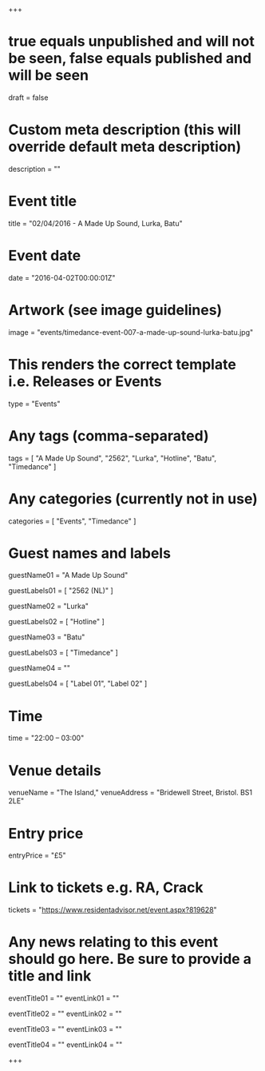 +++

# true equals unpublished and will not be seen, false equals published and will be seen
draft = false

# Custom meta description (this will override default meta description)
description = ""

# Event title
title = "02/04/2016 - A Made Up Sound, Lurka, Batu"

# Event date
date = "2016-04-02T00:00:01Z"

# Artwork (see image guidelines)
image = "events/timedance-event-007-a-made-up-sound-lurka-batu.jpg"

# This renders the correct template i.e. Releases or Events
type = "Events"

# Any tags (comma-separated)
tags = [ 
	"A Made Up Sound", 
	"2562",
	"Lurka",
	"Hotline",
	"Batu",
	"Timedance" 
]

# Any categories (currently not in use)
categories = [
  "Events",
  "Timedance"
]

# Guest names and labels
guestName01 = "A Made Up Sound"

guestLabels01 = [
	"2562 (NL)"
]

guestName02 = "Lurka"

guestLabels02 = [
	"Hotline"
]

guestName03 = "Batu"

guestLabels03 = [
	"Timedance"
]

guestName04 = ""

guestLabels04 = [
	"Label 01",
	"Label 02"
]

# Time
time = "22:00 – 03:00"

# Venue details
venueName = "The Island,"
venueAddress = "Bridewell Street, Bristol. BS1 2LE"

# Entry price
entryPrice = "£5"

# Link to tickets e.g. RA, Crack 
tickets = "https://www.residentadvisor.net/event.aspx?819628"

# Any news relating to this event should go here. Be sure to provide a title and link
eventTitle01 = ""
eventLink01 = ""

eventTitle02 = ""
eventLink02 = ""

eventTitle03 = ""
eventLink03 = ""

eventTitle04 = ""
eventLink04 = ""


+++
